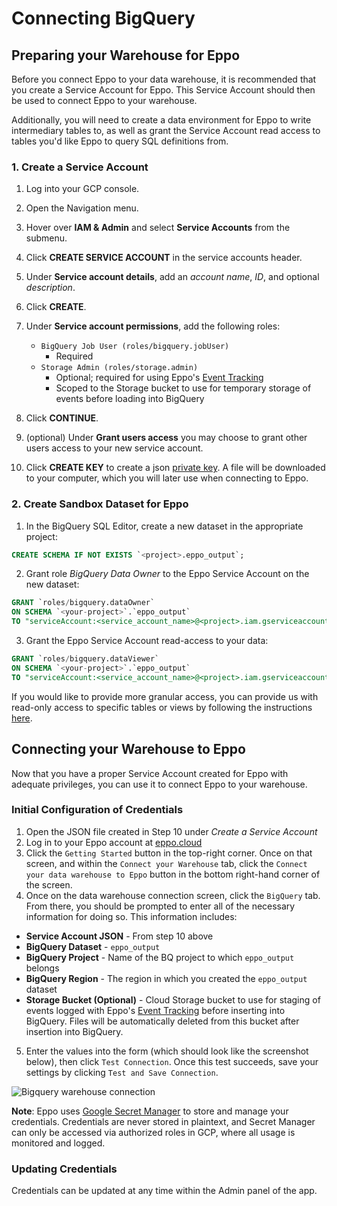 # Connecting BigQuery

## Preparing your Warehouse for Eppo

Before you connect Eppo to your data warehouse, it is recommended that you create a Service Account for Eppo. This Service Account should then be used to connect Eppo to your warehouse.

Additionally, you will need to create a data environment for Eppo to write intermediary tables to, as well as grant the Service Account read access to tables you'd like Eppo to query SQL definitions from.

### 1. Create a Service Account

1. Log into your GCP console.
2. Open the Navigation menu.
3. Hover over **IAM & Admin** and select **Service Accounts** from the submenu.
4. Click **CREATE SERVICE ACCOUNT** in the service accounts header.
5. Under **Service account details**, add an _account name_, _ID_, and optional _description_.
6. Click **CREATE**.
7. Under **Service account permissions**, add the following roles:
    - `BigQuery Job User (roles/bigquery.jobUser)`
      - Required
    - `Storage Admin (roles/storage.admin)`
      - Optional; required for using Eppo's [Event Tracking](/sdks/event-logging/event-tracking)
      - Scoped to the Storage bucket to use for temporary storage of events before loading into BigQuery

8. Click **CONTINUE**.
9. (optional) Under **Grant users access** you may choose to grant other users access to your new service account.
10. Click **CREATE KEY** to create a json [private key](https://cloud.google.com/iam/docs/creating-managing-service-account-keys).
    A file will be downloaded to your computer, which you will later use when connecting to
    Eppo.

### 2. Create Sandbox Dataset for Eppo

1. In the BigQuery SQL Editor, create a new dataset in the appropriate project:

```sql
CREATE SCHEMA IF NOT EXISTS `<project>.eppo_output`;
```

2. Grant role _BigQuery Data Owner_ to the Eppo Service Account on the new dataset:

```sql
GRANT `roles/bigquery.dataOwner`
ON SCHEMA `<your-project>`.`eppo_output`
TO "serviceAccount:<service_account_name>@<project>.iam.gserviceaccount.com";
```

3. Grant the Eppo Service Account read-access to your data:

```sql
GRANT `roles/bigquery.dataViewer`
ON SCHEMA `<your-project>`.`eppo_output`
TO "serviceAccount:<service_account_name>@<project>.iam.gserviceaccount.com";
```

If you would like to provide more granular access, you can provide us with read-only access to specific tables or views by following the instructions [here](https://cloud.google.com/bigquery/docs/table-access-controls-intro).

## Connecting your Warehouse to Eppo

Now that you have a proper Service Account created for Eppo with adequate privileges, you can use it to connect Eppo to your warehouse.

### Initial Configuration of Credentials

1. Open the JSON file created in Step 10 under _Create a Service Account_
2. Log in to your Eppo account at [eppo.cloud](https://eppo.cloud/)
3. Click the `Getting Started` button in the top-right corner. Once on that screen, and within the `Connect your Warehouse` tab, click the `Connect your data warehouse to Eppo` button in the bottom right-hand corner of the screen.
4. Once on the data warehouse connection screen, click the `BigQuery` tab. From there, you should be prompted to enter all of the necessary information for doing so. This information includes:

- **Service Account JSON** - From step 10 above
- **BigQuery Dataset** - `eppo_output`
- **BigQuery Project** - Name of the BQ project to which `eppo_output` belongs
- **BigQuery Region** - The region in which you created the `eppo_output` dataset
- **Storage Bucket (Optional)** - Cloud Storage bucket to use for staging of events logged with Eppo's [Event Tracking](/sdks/event-logging/event-tracking) before inserting into BigQuery. Files will be automatically deleted from this bucket after insertion into BigQuery.

5. Enter the values into the form (which should look like the screenshot below), then click `Test Connection`. Once this test succeeds, save your settings by clicking `Test and Save Connection`.

![Bigquery warehouse connection](/img/connecting-data/bigquery_connection.png)

**Note**: Eppo uses [Google Secret Manager](https://cloud.google.com/secret-manager) to store and manage your credentials. Credentials are never stored in plaintext, and Secret Manager can only be accessed via authorized roles in GCP, where all usage is monitored and logged.

### Updating Credentials

Credentials can be updated at any time within the Admin panel of the app.
